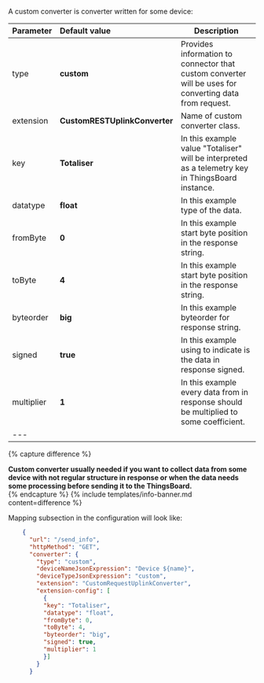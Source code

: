A custom converter is converter written for some device:



|**Parameter**|**Default value**|**Description**|
|:-|:-|-
| type                        | **custom**                      | Provides information to connector that custom converter will be uses for converting data from request.                                |
| extension                   | **CustomRESTUplinkConverter**   | Name of custom converter class.                                                                                                       |
| key                         | **Totaliser**                   | In this example value "Totaliser" will be interpreted as a telemetry key in ThingsBoard instance.                                     |
| datatype                    | **float**                       | In this example type of the data.                                                                                                     |
| fromByte                    | **0**                           | In this example start byte position in the response string.                                                                           |
| toByte                      | **4**                           | In this example start byte position in the response string.                                                                           |
| byteorder                   | **big**                         | In this example byteorder for response string.                                                                                        |
| signed                      | **true**                        | In this example using to indicate is the data in response signed.                                                                     |
| multiplier                  | **1**                           | In this example every data from in response should be multiplied to some coefficient.                                                 | 
|--- 

{% capture difference %}
<br>
  
**Custom converter usually needed if you want to collect data from some device with not regular structure in response or when the data needs some processing before sending it to the ThingsBoard.**  
{% endcapture %}
{% include templates/info-banner.md content=difference %}


Mapping subsection in the configuration will look like:
```json
    {
      "url": "/send_info",
      "httpMethod": "GET",
      "converter": {
        "type": "custom",
        "deviceNameJsonExpression": "Device ${name}",
        "deviceTypeJsonExpression": "custom",
        "extension": "CustomRequestUplinkConverter",
        "extension-config": [
          {
          "key": "Totaliser",
          "datatype": "float",
          "fromByte": 0,
          "toByte": 4,
          "byteorder": "big",
          "signed": true,
          "multiplier": 1
          }]
        }
      }
```
